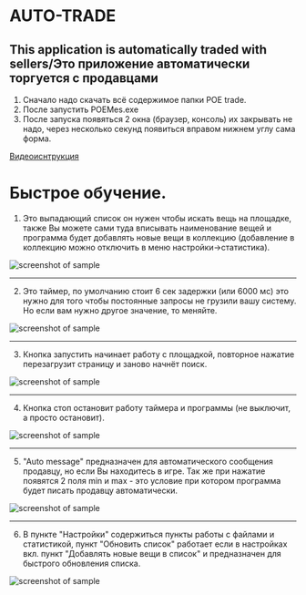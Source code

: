 # AUTO-TRADE
This application is automatically traded with sellers/Это приложение автоматически торгуется с продавцами
---
1) Сначало надо скачать всё содержимое папки POE trade.
2) После запустить POEMes.exe
3) После запуска появяться 2 окна (браузер, консоль) их закрывать не надо, через несколько секунд появиться вправом нижнем углу сама форма.

[Видеоиснтрукция](https://youtu.be/tNoFd7MJtTU)


Быстрое обучение.
=====================
1) Это выпадающий список он нужен чтобы искать вещь на площадке, также Вы можете сами туда вписывать наименование вещей и программа будет добавлять новые вещи в коллекцию (добавление в коллекцию можно отключить в меню настройки->статистика).

![screenshot of sample](https://github.com/Diman14610/AUTO-TRADE/blob/master/%D0%A0%D1%83%D0%BA%D0%BE%D0%B2%D0%BE%D0%B4%D1%81%D1%82%D0%B2%D0%BE/1.png)

---
2) Это таймер, по умолчанию стоит 6 сек задержки (или 6000 мс) это нужно для того чтобы постоянные запросы не грузили вашу систему. Но если вам нужно другое значение, то меняйте.

![screenshot of sample](https://github.com/Diman14610/AUTO-TRADE/blob/master/%D0%A0%D1%83%D0%BA%D0%BE%D0%B2%D0%BE%D0%B4%D1%81%D1%82%D0%B2%D0%BE/4.png)

---
3) Кнопка запустить начинает работу с площадкой, повторное нажатие перезагрузит страницу и заново начнёт поиск.

![screenshot of sample](https://github.com/Diman14610/AUTO-TRADE/blob/master/%D0%A0%D1%83%D0%BA%D0%BE%D0%B2%D0%BE%D0%B4%D1%81%D1%82%D0%B2%D0%BE/3.png)

---
4) Кнопка стоп остановит работу таймера и программы (не выключит, а просто остановит).

![screenshot of sample](https://github.com/Diman14610/AUTO-TRADE/blob/master/%D0%A0%D1%83%D0%BA%D0%BE%D0%B2%D0%BE%D0%B4%D1%81%D1%82%D0%B2%D0%BE/2.png)

---
5) "Auto message" предназначен для автоматического сообщения продавцу, но если Вы находитесь в игре. Так же при нажатие появятся 2 поля min и max - это условие при котором программа будет писать продавцу автоматически.

![screenshot of sample](https://github.com/Diman14610/AUTO-TRADE/blob/master/%D0%A0%D1%83%D0%BA%D0%BE%D0%B2%D0%BE%D0%B4%D1%81%D1%82%D0%B2%D0%BE/5.png)

---
6) В пункте "Настройки" содержиться пункты работы с файлами и статистикой, пункт "Обновить список" работает если в настройках вкл. пункт "Добавлять новые вещи в список" и предназначен для быстрого обновления списка.

![screenshot of sample](https://github.com/Diman14610/AUTO-TRADE/blob/master/%D0%A0%D1%83%D0%BA%D0%BE%D0%B2%D0%BE%D0%B4%D1%81%D1%82%D0%B2%D0%BE/6.png)
